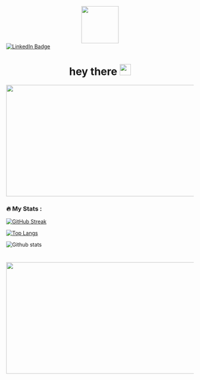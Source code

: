 

<div id="header" align="center">
  <img src="https://media.giphy.com/media/M9gbBd9nbDrOTu1Mqx/giphy.gif" width="100"/>
</div>



<div id="badges" ">
  <a href="https://www.linkedin.com/in/sevvalturkyilmaz/">
    <img src="https://img.shields.io/badge/LinkedIn-blue?style=for-the-badge&logo=linkedin&logoColor=white" alt="LinkedIn Badge"/>
  </a>
</div>

<img src="https://komarev.com/ghpvc/?username=sevvaltrkylmzz&style=flat-square&color=blue" alt=""/>

<h1 align="center">
  hey there
  <img src="https://media.giphy.com/media/hvRJCLFzcasrR4ia7z/giphy.gif" width="30px"/>
</h1>

<div align="center">
  <img src="https://media.giphy.com/media/dWesBcTLavkZuG35MI/giphy.gif" width="600" height="300"/>
</div>
                                                                                                
 ### :fire: My Stats :
                                                                                                
[![GitHub Streak](http://github-readme-streak-stats.herokuapp.com?user=sevvaltrkylmzz&theme=algolia&background=000000)](https://git.io/streak-stats)
                                                                                                
                                                                                                
                                                                                                
 [![Top Langs](https://github-readme-stats.vercel.app/api/top-langs/?username=sevvaltrkylmzz&layout=compact&theme=vision-friendly-dark)](https://github.com/anuraghazra/github-readme-stats)                                                                                               
                                                                                                
 ![Github stats](https://github-readme-stats.vercel.app/api?username=sevvaltrkylmzz)

                                                                                                
                                                                                                
#                                                                               
                                                                                                
                                                                                                
 <div align="center">
  <img src="https://c.tenor.com/X3jJ_r78JlcAAAAC/bobs-burger-tina-belcher.gif" width="600" height="300"/>
</div>
